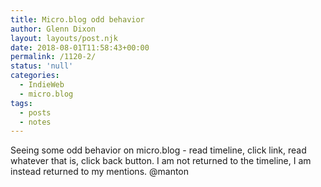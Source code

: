 ```yaml
---
title: Micro.blog odd behavior
author: Glenn Dixon
layout: layouts/post.njk
date: 2018-08-01T11:58:43+00:00
permalink: /1120-2/
status: 'null'
categories:
  - IndieWeb
  - micro.blog
tags:
  - posts
  - notes
---
```

Seeing some odd behavior on micro.blog - read timeline, click link, read whatever that is, click back button. I am not returned to the timeline, I am instead returned to my mentions. @manton